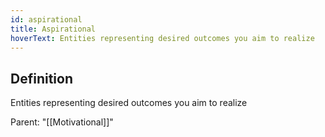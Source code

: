 ```yaml
---
id: aspirational
title: Aspirational
hoverText: Entities representing desired outcomes you aim to realize
---
```

## Definition
Entities representing desired outcomes you aim to realize

Parent: "[[Motivational]]"